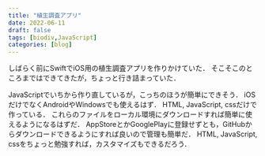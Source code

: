 ```yaml
---
title: "植生調査アプリ"
date: 2022-06-11
draft: false
tags: [biodiv,JavaScript]
categories: [blog]
---
```


しばらく前にSwiftでiOS用の植生調査アプリを作りかけていた．
そこそこのところまではできてきたが，ちょっと行き詰まっていた．

JavaScriptでいちから作り直しているが，こっちのほうが簡単にできそう．
iOSだけでなくAndroidやWindowsでも使えるはず．
HTML, JavaScript, cssだけで作っている．
これらのファイルをローカル環境にダウンロードすれば簡単に使えるようになるはずだ．
AppStoreとかGooglePlayに登録せずとも，GitHubからダウンロードできるようにすれば良いので管理も簡単だ．
HTML, JavaScript, cssをちょっと勉強すれば，カスタマイズもできるだろう．
